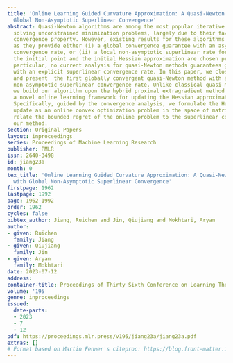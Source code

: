 ```yaml
---
title: 'Online Learning Guided Curvature Approximation: A Quasi-Newton Method with
  Global Non-Asymptotic Superlinear Convergence'
abstract: Quasi-Newton algorithms are among the most popular iterative methods for
  solving unconstrained minimization problems, largely due to their favorable superlinear
  convergence property. However, existing results for these algorithms are limited
  as they provide either (i) a global convergence guarantee with an asymptotic superlinear
  convergence rate, or (ii) a local non-asymptotic superlinear rate for the case that
  the initial point and the initial Hessian approximation are chosen properly. In
  particular, no current analysis for quasi-Newton methods guarantees global convergence
  with an explicit superlinear convergence rate. In this paper, we close this gap
  and present  the first globally convergent quasi-Newton method with an explicit
  non-asymptotic superlinear convergence rate. Unlike classical quasi-Newton methods,
  we build our algorithm upon the hybrid proximal extragradient method and propose
  a novel online learning framework for updating the Hessian approximation matrices.
  Specifically, guided by the convergence analysis, we formulate the Hessian approximation
  update as an online convex optimization problem in the space of matrices, and we
  relate the bounded regret of the online problem to the superlinear convergence of
  our method.
section: Original Papers
layout: inproceedings
series: Proceedings of Machine Learning Research
publisher: PMLR
issn: 2640-3498
id: jiang23a
month: 0
tex_title: 'Online Learning Guided Curvature Approximation: A Quasi-Newton Method
  with Global Non-Asymptotic Superlinear Convergence'
firstpage: 1962
lastpage: 1992
page: 1962-1992
order: 1962
cycles: false
bibtex_author: Jiang, Ruichen and Jin, Qiujiang and Mokhtari, Aryan
author:
- given: Ruichen
  family: Jiang
- given: Qiujiang
  family: Jin
- given: Aryan
  family: Mokhtari
date: 2023-07-12
address: 
container-title: Proceedings of Thirty Sixth Conference on Learning Theory
volume: '195'
genre: inproceedings
issued:
  date-parts:
  - 2023
  - 7
  - 12
pdf: https://proceedings.mlr.press/v195/jiang23a/jiang23a.pdf
extras: []
# Format based on Martin Fenner's citeproc: https://blog.front-matter.io/posts/citeproc-yaml-for-bibliographies/
---
```

